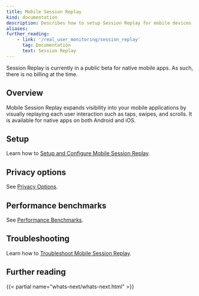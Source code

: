 ```yaml
---
title: Mobile Session Replay
kind: documentation
description: Describes how to setup Session Replay for mobile devices
aliases:
further_reading:
    - link: '/real_user_monitoring/session_replay'
      tag: Documentation
      text: Session Replay
---
```


<div class="alert alert-warning">
Session Replay is currently in a public beta for native mobile apps. As such, there is no billing at the time.
</div>

## Overview

Mobile Session Replay expands visibility into your mobile applications by visually replaying each user interaction such as taps, swipes, and scrolls. It is available for native apps on both Android and iOS.

## Setup

Learn how to [Setup and Configure Mobile Session Replay][1].
## Privacy options

See [Privacy Options][2].

## Performance benchmarks

See [Performance Benchmarks][3].

## Troubleshooting

Learn how to [Troubleshoot Mobile Session Replay][4].

## Further reading

{{< partial name="whats-next/whats-next.html" >}}

[1]: /real_user_monitoring/session_replay/mobile/setup_and_configuration
[2]: /real_user_monitoring/session_replay/mobile/privacy_options
[3]: /real_user_monitoring/session_replay/mobile/performance_benchmarks
[4]: /real_user_monitoring/session_replay/mobile/troubleshooting